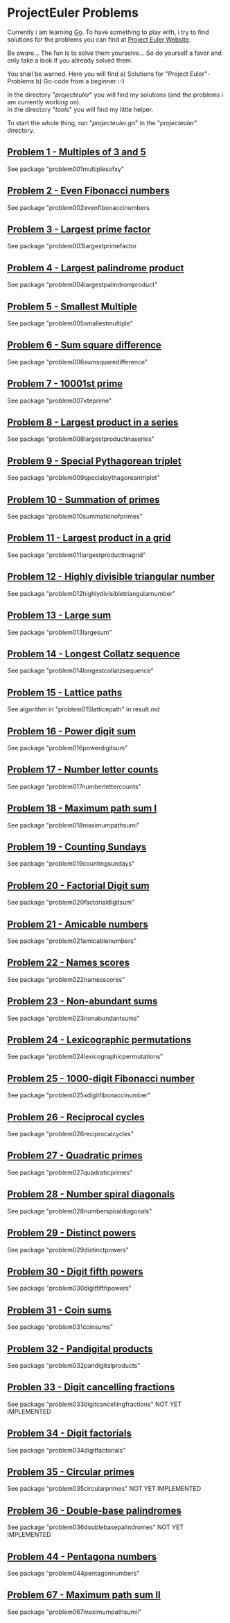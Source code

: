 # ProjectEuler Problems

Currently i am learning <a href="https://golang.org">Go</a>. To have something to play with, i try to find solutions for the problems you can find at <a href="https://projecteuler.net">Project Euler Website</a>.

Be aware... The fun is to solve them yourselve... So do yourself a favor and only take a look if you allready solved them.

You shall be warned. Here you will find
a) Solutions for "Project Euler"-Problems 
b) Go-code from a beginner :-)


In the directory "_projecteuler_" you will find my solutions (and the problems i am currently working on).  
In the directory "_tools_" you will find my little helper.

To start the whole thing, run "_projecteuler.go_" in the "_projecteuler_" directory.


## <a href="https://projecteuler.net/problem=1">Problem 1 - Multiples of 3 and 5</a>
See package "problem001multiplesofxy"

## <a href="https://projecteuler.net/problem=2">Problem 2 - Even Fibonacci numbers</a>
See package "problem002evenfibonaccinumbers

## <a href="https://projecteuler.net/problem=3">Problem 3 - Largest prime factor</a>
See package "problem003largestprimefactor

## <a href="https://projecteuler.net/problem=4">Problem 4 - Largest palindrome product</a>
See package "problem004largestpalindromproduct"

## <a href="https://projecteuler.net/problem=5">Problem 5 - Smallest Multiple</a>
See package "problem005smallestmultiple"

## <a href="https://projecteuler.net/problem=6">Problem 6 - Sum square difference</a>
See package "problem006sumsquaredifference"

## <a href="https://projecteuler.net/problem=7">Problem 7 - 10001st prime</a>
See package "problem007xteprime"

## <a href="https://projecteuler.net/problem=8">Problem 8 - Largest product in a series</a>
See package "problem008largestproductinaseries"

## <a href="https://projecteuler.net/problem=9">Problem 9 - Special Pythagorean triplet</a>
See package "problem009specialpythagoreantriplet"

## <a href="https://projecteuler.net/problem=10">Problem 10 - Summation of primes</a>
See package "problem010summationofprimes"

## <a href="https://projecteuler.net/problem=11">Problem 11 - Largest product in a grid</a>
See package "problem011largestproductinagrid"

## <a href="Highly divisible triangular number">Problem 12 - Highly divisible triangular number</a>
See package "problem012highlydivisibletriangularnumber"

## <a href="https://projecteuler.net/problem=13">Problem 13 - Large sum</a>
See package "problem013largesum"

## <a href="https://projecteuler.net/problem=14">Problem 14 - Longest Collatz sequence</a>
See package "problem014longestcollatzsequence"

## <a href="https://projecteuler.net/problem=15">Problem 15 - Lattice paths</a>
See algorithm in "problem015latticepath" in result.md

## <a href="https://projecteuler.net/problem=16">Problem 16 - Power digit sum</a>
See package "problem016powerdigitsum"

## <a href="https://projecteuler.net/problem=17">Problem 17 - Number letter counts</a>
See package "problem017numberlettercounts"

## <a href="https://projecteuler.net/problem=18">Problem 18 - Maximum path sum I</a>
See package "problem018maximumpathsumi"

## <a href="https://projecteuler.net/problem=19">Problem 19 - Counting Sundays</a>
See package "problem019countingsundays"

## <a href="https://projecteuler.net/problem=20">Problem 20 - Factorial Digit sum</a>
See package "problem020factorialdigitsum"

## <a href="https://projecteuler.net/problem=21">Problem 21 - Amicable numbers</a>
See package "problem021amicablenumbers"

## <a href="https://projecteuler.net/problem=22">Problem 22 - Names scores</a>
See package "problem022namesscores"

## <a href="https://projecteuler.net/problem=23">Problem 23 - Non-abundant sums</a>
See package "problem023nonabundantsums"

## <a href="https://projecteuler.net/problem=24">Problem 24 - Lexicographic permutations</a>
See package "problem024lexicographicpermutations"

## <a href="https://projecteuler.net/problem=25">Problem 25 - 1000-digit Fibonacci number</a>
See package "problem025xdigitfibonaccinumber"

## [Problem 26 - Reciprocal cycles](https://projecteuler.net/problem=26)
See package "problem026reciprocalcycles"

## [Problem 27 - Quadratic primes](https://projecteuler.net/problem=27)
See package "problem027quadraticprimes"  

## [Problem 28 - Number spiral diagonals](https://projecteuler.net/problem=28)
See package "problem028numberspiraldiagonals"

## [Problem 29 - Distinct powers](https://projecteuler.net/problem=29)
See package "problem029distinctpowers"

## [Problem 30 - Digit fifth powers](https://projecteuler.net/problem=30)
See package "problem030digitfifthpowers"

## [Problem 31 - Coin sums](https://projecteuler.net/problem=31)
See package "problem031coinsums"

## [Problem 32 - Pandigital products](https://projecteuler.net/problem=32)
See package "problem032pandigitalproducts"

## [Problen 33 - Digit cancelling fractions](https://projecteuler.net/problem=33)
See package "problem033digitcancellingfractions"
NOT YET IMPLEMENTED

## [Problem 34 - Digit factorials](https://projecteuler.net/problem=34)
See package "problem034digitfactorials"

## [Problem 35 - Circular primes](https://projecteuler.net/problem=35)
See package "problem035circularprimes"
NOT YET IMPLEMENTED

## [Problem 36 - Double-base palindromes](https://projecteuler.net/problem=36)
See package "problem036doublebasepalindromes"
NOT YET IMPLEMENTED

## <a href="https://projecteuler.net/problem=44">Problem 44 - Pentagona numbers</a>
See package "problem044pentagonnumbers"

## [Problem 67 - Maximum path sum II](https://projecteuler.net/problem=67)
See package "problem067maximumpathsumii"
